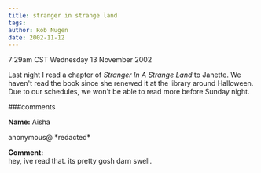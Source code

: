 ```yaml
---
title: stranger in strange land
tags: 
author: Rob Nugen
date: 2002-11-12
---
```


<p class=date>7:29am CST Wednesday 13 November 2002</p>

<p>Last night I read a chapter of <em>Stranger In A Strange Land</em>
to Janette.  We haven't read the book since she renewed it at the
library around Halloween.  Due to our schedules, we won't be able to
read more before Sunday night.</p>

###comments

<p><b>Name:</b> Aisha
<p>anonymous@ *redacted*
<p><b>Comment:</b>
<br>hey, ive read that. its pretty gosh darn swell. 

